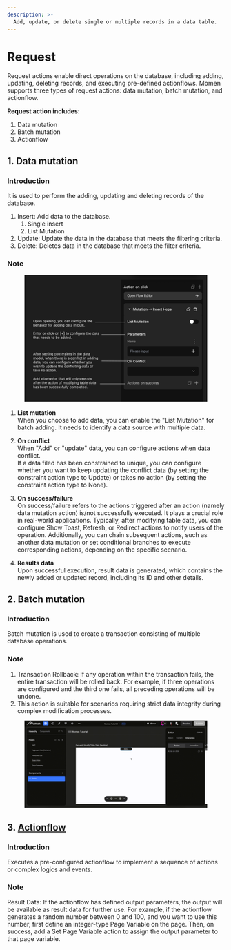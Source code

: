 ```yaml
---
description: >-
  Add, update, or delete single or multiple records in a data table.
---
```

# Request
Request actions enable direct operations on the database, including adding, updating, deleting records, and executing pre-defined actionflows. Momen supports three types of request actions: data mutation, batch mutation, and actionflow.

**Request action includes:**
1. Data mutation
2. Batch mutation
3. Actionflow

## 1. Data mutation 

### Introduction
It is used to perform the adding, updating and deleting records of the database.
1. Insert: Add data to the database.
   1. Single insert
   2. List Mutation
2. Update: Update the data in the database that meets the filtering criteria.
3. Delete: Deletes data in the database that meets the filter criteria.

### Note

<figure><img src="../.gitbook/assets/3 (16).png" alt="Action configuration item description."><figcaption></figcaption></figure>

1. **List mutation** <br>
When you choose to add data, you can enable the "List Mutation" for batch adding. It needs to identify a data source with multiple data.

2. **On conflict** <br>
When "Add" or "update" data, you can configure actions when data conflict.<br>
If a data filed has been constrained to unique, you can configure whether you want to keep updating the conflict data (by setting the constraint action type to Update) or takes no action (by setting the constraint action type to None).

3. **On success/failure** <br>
On success/failure refers to the actions triggered after an action (namely data mutation action) is/not successfully executed. It plays a crucial role in real-world applications. Typically, after modifying table data, you can configure Show Toast, Refresh, or Redirect actions to notify users of the operation. Additionally, you can chain subsequent actions, such as another data mutation or set conditional branches to execute corresponding actions, depending on the specific scenario.

4. **Results data** <br>
Upon successful execution, result data is generated, which contains the newly added or updated record, including its ID and other details.

## 2. Batch mutation

### Introduction
Batch mutation is used to create a transaction consisting of multiple database operations.

### Note
1. Transaction Rollback: If any operation within the transaction fails, the entire transaction will be rolled back. For example, if three operations are configured and the third one fails, all preceding operations will be undone.
2. This action is suitable for scenarios requiring strict data integrity during complex modification processes.

<figure><img src="../.gitbook/assets/0 (1).gif" alt="Add process of Batch Action."><figcaption></figcaption></figure>

## 3. [Actionflow](./actionflow/basics.md)

### Introduction
Executes a pre-configured actionflow to implement a sequence of actions or complex logics and events.

### Note
Result Data: If the actionflow has defined output parameters, the output will be available as result data for further use. For example, if the actionflow generates a random number between 0 and 100, and you want to use this number, first define an integer-type Page Variable on the page. Then, on success, add a Set Page Variable action to assign the output parameter to that page variable.